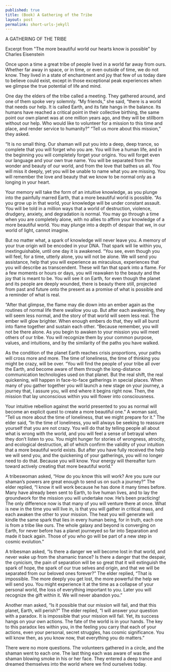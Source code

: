 ```yaml
---
published: true
title: (Book) A Gathering of the Tribe
layout: post
permalink: short-urls-jekyll
---
```


A GATHERING OF THE TRIBE 

Excerpt from "The more beautiful world our hearts know is possible" by Charles Eisenstein

Once upon a time a great tribe of people lived in a world far away from ours. Whether far away in space, or in time, or even outside of time, we do not know. They lived in a state of enchantment and joy that few of us today dare to believe could exist, except in those exceptional peak experiences when we glimpse the true potential of life and mind. 

One day the elders of the tribe called a meeting. They gathered around, and one of them spoke very solemnly. “My friends,” she said, “there is a world that needs our help. It is called Earth, and its fate hangs in the balance. Its humans have reached a critical point in their collective birthing, the same point our own planet was at one million years ago, and they will be stillborn without our help. Who would like to volunteer for a mission to this time and place, and render service to humanity?” “Tell us more about this mission,” they asked. 

“It is no small thing. Our shaman will put you into a deep, deep trance, so complete that you will forget who you are. You will live a human life, and in the beginning you will completely forget your origins. You will forget even our language and your own true name. You will be separated from the wonder and beauty of our world, and from the love that bathes us all. You will miss it deeply, yet you will be unable to name what you are missing. You will remember the love and beauty that we know to be normal only as a longing in your heart. 

Your memory will take the form of an intuitive knowledge, as you plunge into the painfully marred Earth, that a more beautiful world is possible. “As you grow up in that world, your knowledge will be under constant assault. You will be told in a million ways that a world of destruction, violence, drudgery, anxiety, and degradation is normal. You may go through a time when you are completely alone, with no allies to affirm your knowledge of a more beautiful world. You may plunge into a depth of despair that we, in our world of light, cannot imagine. 

But no matter what, a spark of knowledge will never leave you. A memory of your true origin will be encoded in your DNA. That spark will lie within you, inextinguishable, until one day it is awakened. “You see, even though you will feel, for a time, utterly alone, you will not be alone. We will send you assistance, help that you will experience as miraculous, experiences that you will describe as transcendent. These will fan that spark into a flame. For a few moments or hours or days, you will reawaken to the beauty and the joy that is meant to be. You will see it on Earth, for even though the planet and its people are deeply wounded, there is beauty there still, projected from past and future onto the present as a promise of what is possible and a reminder of what is real. 

“After that glimpse, the flame may die down into an ember again as the routines of normal life there swallow you up. But after each awakening, they will seem less normal, and the story of that world will seem less real. The ember will glow brighter. When enough embers do that, they will all burst into flame together and sustain each other. “Because remember, you will not be there alone. As you begin to awaken to your mission you will meet others of our tribe. You will recognize them by your common purpose, values, and intuitions, and by the similarity of the paths you have walked. 

As the condition of the planet Earth reaches crisis proportions, your paths will cross more and more. The time of loneliness, the time of thinking you might be crazy, will be over. “You will find the people of your tribe all over the Earth, and become aware of them through the long-distance communication technologies used on that planet. But the real shift, the real quickening, will happen in face-to-face gatherings in special places. When many of you gather together you will launch a new stage on your journey, a journey that, I assure you, will end where it begins right now. Then, the mission that lay unconscious within you will flower into consciousness. 

Your intuitive rebellion against the world presented to you as normal will become an explicit quest to create a more beautiful one.” A woman said, “Tell us more about the time of loneliness, that we might prepare for it.” The elder said, “In the time of loneliness, you will always be seeking to reassure yourself that you are not crazy. You will do that by telling people all about what is wrong with the world, and you will feel a sense of betrayal when they don’t listen to you. You might hunger for stories of wrongness, atrocity, and ecological destruction, all of which confirm the validity of your intuition that a more beautiful world exists. But after you have fully received the help we will send you, and the quickening of your gatherings, you will no longer need to do that. Because you will know. Your energy will thereafter turn toward actively creating that more beautiful world.” 

A tribeswoman asked, “How do you know this will work? Are you sure our shaman’s powers are great enough to send us on such a journey?” The elder replied, “I know it will work because he has done it many times before. Many have already been sent to Earth, to live human lives, and to lay the groundwork for the mission you will undertake now. He’s been practicing! The only difference now is that many of you will venture there at once. What is new in the time you will live in, is that you will gather in critical mass, and each awaken the other to your mission. The heat you will generate will kindle the same spark that lies in every human being, for in truth, each one is from a tribe like ours. The whole galaxy and beyond is converging on Earth, for never before has a planet journeyed so far into Separation and made it back again. Those of you who go will be part of a new step in cosmic evolution.” 

A tribesman asked, “Is there a danger we will become lost in that world, and never wake up from the shamanic trance? Is there a danger that the despair, the cynicism, the pain of separation will be so great that it will extinguish the spark of hope, the spark of our true selves and origin, and that we will be separated from our beloved ones forever?” The elder replied, “That is impossible. The more deeply you get lost, the more powerful the help we will send you. You might experience it at the time as a collapse of your personal world, the loss of everything important to you. Later you will recognize the gift within it. We will never abandon you.” 

Another man asked, “Is it possible that our mission will fail, and that this planet, Earth, will perish?” The elder replied, “I will answer your question with a paradox. It is impossible that your mission will fail. Yet, its success hangs on your own actions. The fate of the world is in your hands. The key to this paradox lies within you, in the feeling you carry that each of your actions, even your personal, secret struggles, has cosmic significance. You will know then, as you know now, that everything you do matters.” 

There were no more questions. The volunteers gathered in a circle, and the shaman went to each one. The last thing each was aware of was the shaman blowing smoke in his or her face. They entered a deep trance and dreamed themselves into the world where we find ourselves today.
